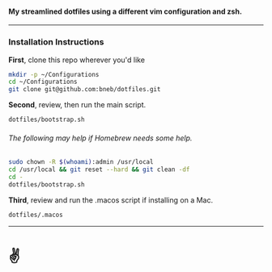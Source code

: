 #### My streamlined dotfiles using a different vim configuration and zsh.

---

### Installation Instructions

**First**, clone this repo wherever you'd like

``` bash
mkdir -p ~/Configurations
cd ~/Configurations
git clone git@github.com:bneb/dotfiles.git
```

**Second**, review, then run the main script.

``` bash
dotfiles/bootstrap.sh
```

###### _The following may help if Homebrew needs some help._

``` bash
sudo chown -R $(whoami):admin /usr/local
cd /usr/local && git reset --hard && git clean -df
cd -
dotfiles/bootstrap.sh
```

**Third**, review and run the .macos script if installing on a Mac.

``` bash
dotfiles/.macos
```

---

# ✌️
